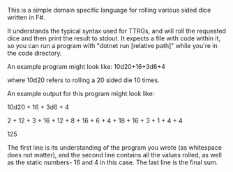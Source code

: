 This is a simple domain specific language for rolling various sided dice written in F#.

It understands the typical syntax used for TTRGs, and will roll the requested dice and then print the result to stdout. It expects a file with code within it, so you can run a program with "dotnet run [relative path]" while you're in the code directory.

An example program might look like:
10d20+16+3d6+4

where 10d20 refers to rolling a 20 sided die 10 times.


An example output for this program might look like:


10d20 + 16 + 3d6 + 4


2 + 12 + 3 + 16 + 12 + 8 + 16 + 6 + 4 + 18 + 16 + 3 + 1 + 4 + 4   


125

The first line is its understanding of the program you wrote (as whitespace does not matter), and the second line contains all the values rolled, as well as the static numbers- 16 and 4 in this case. The last line is the final sum.
